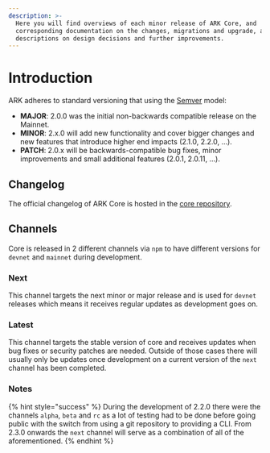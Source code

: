 ```yaml
---
description: >-
  Here you will find overviews of each minor release of ARK Core, and
  corresponding documentation on the changes, migrations and upgrade, and
  descriptions on design decisions and further improvements.
---
```


# Introduction

ARK adheres to standard versioning that using the [Semver](https://semver.org/) model:

* **MAJOR**: 2.0.0 was the initial non-backwards compatible release on the Mainnet.
* **MINOR**: 2.x.0 will add new functionality and cover bigger changes and new features that introduce higher end impacts \(2.1.0, 2.2.0, …\).
* **PATCH**: 2.0.x will be backwards-compatible bug fixes, minor improvements and small additional features \(2.0.1, 2.0.11, …\).

## Changelog

The official changelog of ARK Core is hosted in the [core repository](https://github.com/ARKEcosystem/core/blob/master/CHANGELOG.md).

## Channels

Core is released in 2 different channels via `npm` to have different versions for `devnet` and `mainnet` during development.

### Next

This channel targets the next minor or major release and is used for `devnet` releases which means it receives regular updates as development goes on.

### Latest

This channel targets the stable version of core and receives updates when bug fixes or security patches are needed. Outside of those cases there will usually only be updates once development on a current version of the `next` channel has been completed.

### Notes

{% hint style="success" %}
During the development of 2.2.0 there were the channels `alpha`, `beta` and `rc` as a lot of testing had to be done before going public with the switch from using a git repository to providing a CLI. From 2.3.0 onwards the `next` channel will serve as a combination of all of the aforementioned.
{% endhint %}

